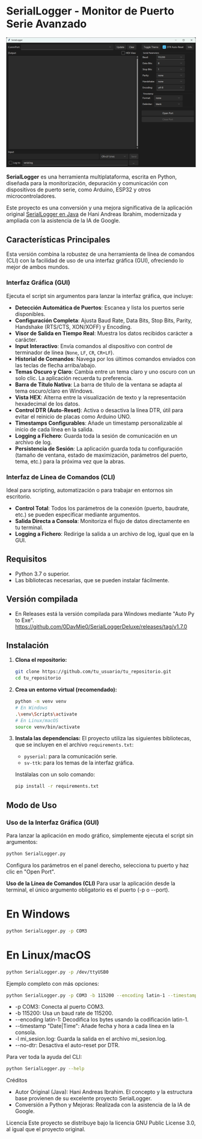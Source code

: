 # SerialLogger - Monitor de Puerto Serie Avanzado

<p align="center">
  <!-- RECUERDA REEMPLAZAR ESTA LÍNEA CON EL ENLACE A TU CAPTURA DE PANTALLA -->
  <img src="https://raw.githubusercontent.com/0DavMie0/SerialLoggerDeluxe/refs/heads/master/SerialLoggerGUI.png" alt="Captura de pantalla de SerialLogger" width="750"/>
</p>

**SerialLogger** es una herramienta multiplataforma, escrita en Python, diseñada para la monitorización, depuración y comunicación con dispositivos de puerto serie, como Arduino, ESP32 y otros microcontroladores.

Este proyecto es una conversión y una mejora significativa de la aplicación original [SerialLogger en Java](https://github.com/hani-ibrahim/serial-logger) de Hani Andreas Ibrahim, modernizada y ampliada con la asistencia de la IA de Google.

## Características Principales

Esta versión combina la robustez de una herramienta de línea de comandos (CLI) con la facilidad de uso de una interfaz gráfica (GUI), ofreciendo lo mejor de ambos mundos.

### Interfaz Gráfica (GUI)

Ejecuta el script sin argumentos para lanzar la interfaz gráfica, que incluye:

*   **Detección Automática de Puertos**: Escanea y lista los puertos serie disponibles.
*   **Configuración Completa**: Ajusta Baud Rate, Data Bits, Stop Bits, Parity, Handshake (RTS/CTS, XON/XOFF) y Encoding.
*   **Visor de Salida en Tiempo Real**: Muestra los datos recibidos carácter a carácter.
*   **Input Interactivo**: Envía comandos al dispositivo con control de terminador de línea (`None`, `LF`, `CR`, `CR+LF`).
*   **Historial de Comandos**: Navega por los últimos comandos enviados con las teclas de flecha arriba/abajo.
*   **Temas Oscuro y Claro**: Cambia entre un tema claro y uno oscuro con un solo clic. La aplicación recuerda tu preferencia.
*   **Barra de Título Nativa**: La barra de título de la ventana se adapta al tema oscuro/claro en Windows.
*   **Vista HEX**: Alterna entre la visualización de texto y la representación hexadecimal de los datos.
*   **Control DTR (Auto-Reset)**: Activa o desactiva la línea DTR, útil para evitar el reinicio de placas como Arduino UNO.
*   **Timestamps Configurables**: Añade un timestamp personalizable al inicio de cada línea en la salida.
*   **Logging a Fichero**: Guarda toda la sesión de comunicación en un archivo de log.
*   **Persistencia de Sesión**: La aplicación guarda toda tu configuración (tamaño de ventana, estado de maximización, parámetros del puerto, tema, etc.) para la próxima vez que la abras.

### Interfaz de Línea de Comandos (CLI)

Ideal para scripting, automatización o para trabajar en entornos sin escritorio.

*   **Control Total**: Todos los parámetros de la conexión (puerto, baudrate, etc.) se pueden especificar mediante argumentos.
*   **Salida Directa a Consola**: Monitoriza el flujo de datos directamente en tu terminal.
*   **Logging a Fichero**: Redirige la salida a un archivo de log, igual que en la GUI.

## Requisitos

*   Python 3.7 o superior.
*   Las bibliotecas necesarias, que se pueden instalar fácilmente.

## Versión compilada
*  En Releases está la versión compilada para Windows mediante "Auto Py to Exe".
    https://github.com/0DavMie0/SerialLoggerDeluxe/releases/tag/v1.7.0
## Instalación

1.  **Clona el repositorio:**
    ```bash
    git clone https://github.com/tu_usuario/tu_repositorio.git
    cd tu_repositorio
    ```

2.  **Crea un entorno virtual (recomendado):**
    ```bash
    python -m venv venv
    # En Windows
    .\venv\Scripts\activate
    # En Linux/macOS
    source venv/bin/activate
    ```

3.  **Instala las dependencias:**
    El proyecto utiliza las siguientes bibliotecas, que se incluyen en el archivo `requirements.txt`:
    *   `pyserial`: para la comunicación serie.
    *   `sv-ttk`: para los temas de la interfaz gráfica.

    Instálalas con un solo comando:
    ```bash
    pip install -r requirements.txt
    ```

## Modo de Uso

### Uso de la Interfaz Gráfica (GUI)

Para lanzar la aplicación en modo gráfico, simplemente ejecuta el script sin argumentos:

```bash
python SerialLogger.py
```

Configura los parámetros en el panel derecho, selecciona tu puerto y haz clic en "Open Port".

**Uso de la Línea de Comandos (CLI)**
Para usar la aplicación desde la terminal, el único argumento obligatorio es el puerto (-p o --port).

# En Windows
```bash
python SerialLogger.py -p COM3
```

# En Linux/macOS
```bash
python SerialLogger.py -p /dev/ttyUSB0
```

Ejemplo completo con más opciones:
```bash
python SerialLogger.py -p COM3 -b 115200 --encoding latin-1 --timestamp "Date|Time" -l mi_sesion.log --no-dtr
```
*   -p COM3: Conecta al puerto COM3.
*   -b 115200: Usa un baud rate de 115200.
*   --encoding latin-1: Decodifica los bytes usando la codificación latin-1.
*   --timestamp "Date|Time": Añade fecha y hora a cada línea en la consola.
*   -l mi_sesion.log: Guarda la salida en el archivo mi_sesion.log.
*   --no-dtr: Desactiva el auto-reset por DTR.

Para ver toda la ayuda del CLI:
```bash
python SerialLogger.py --help
```

Créditos
*   Autor Original (Java): Hani Andreas Ibrahim. El concepto y la estructura base provienen de su excelente proyecto SerialLogger.
*   Conversión a Python y Mejoras: Realizada con la asistencia de la IA de Google.

Licencia
Este proyecto se distribuye bajo la licencia GNU Public License 3.0, al igual que el proyecto original.
